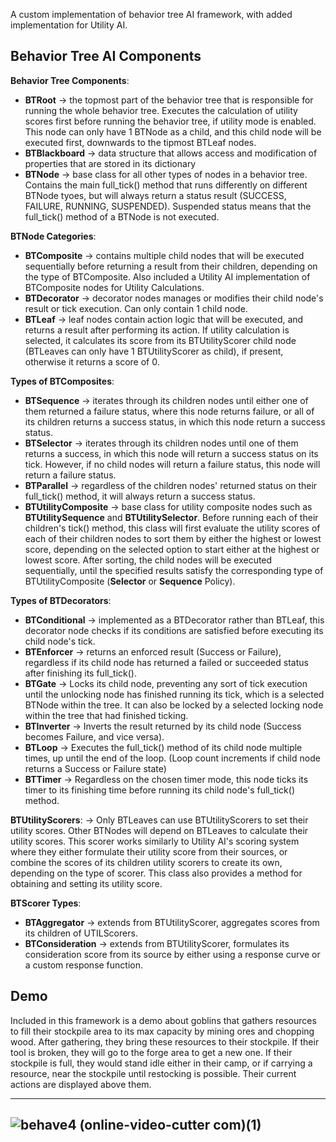 A custom implementation of behavior tree AI framework, with added implementation for Utility AI.

## Behavior Tree AI Components

__Behavior Tree Components__:
+ __BTRoot__ -> the topmost part of the behavior tree that is responsible for running the whole behavior tree. Executes the calculation of utility scores first before running the behavior tree, if utility mode is enabled. This node can only have 1 BTNode as a child, and this child node will be executed first, downwards to the tipmost BTLeaf nodes.
+ __BTBlackboard__ -> data structure that allows access and modification of properties that are stored in its dictionary
+ __BTNode__ -> base class for all other types of nodes in a behavior tree. Contains the main full_tick() method that runs differently on different BTNode tyoes, but will always return a status result (SUCCESS, FAILURE, RUNNING, SUSPENDED). Suspended status means that the full_tick() method of a BTNode is not executed.

__BTNode Categories__:
* __BTComposite__ -> contains multiple child nodes that will be executed sequentially before returning a result from their children, depending on the type of BTComposite. Also included a Utility AI implementation of BTComposite nodes for Utility Calculations.
* __BTDecorator__ -> decorator nodes manages or modifies their child node's result or tick execution. Can only contain 1 child node.
* __BTLeaf__ -> leaf nodes contain action logic that will be executed, and returns a result after performing its action. If utility calculation is selected, it calculates its score from its BTUtilityScorer child node (BTLeaves can only have 1 BTUtilityScorer as child), if present, otherwise it returns a score of 0.

__Types of BTComposites__:
* __BTSequence__ -> iterates through its children nodes until either one of them returned a failure status, where this node returns failure, or all of its children returns a success status, in which this node return a success status.
* __BTSelector__ -> iterates through its children nodes until one of them returns a success, in which this node will return a success status on its tick. However, if no child nodes will return a failure status, this node will return a failure status.
* __BTParallel__ -> regardless of the children nodes' returned status on their full_tick() method, it will always return a success status.
* __BTUtilityComposite__ -> base class for utility composite nodes such as __BTUtilitySequence__ and __BTUtilitySelector__. Before running each of their children's tick() method, this class will first evaluate the utility scores of each of their children nodes to sort them by either the highest or lowest score, depending on the selected option to start either at the highest or lowest score. After sorting, the child nodes will be executed sequentially, until the specified results satisfy the corresponding type of BTUtilityComposite (__Selector__ or __Sequence__ Policy).

__Types of BTDecorators__:
* __BTConditional__ -> implemented as a BTDecorator rather than BTLeaf, this decorator node checks if its conditions are satisfied before executing its child node's tick.
* __BTEnforcer__ -> returns an enforced result (Success or Failure), regardless if its child node has returned a failed or succeeded status after finishing its full_tick().
* __BTGate__ -> Locks its child node, preventing any sort of tick execution until the unlocking node has finished running its tick, which is a selected BTNode within the tree. It can also be locked by a selected locking node within the tree that had finished ticking.
* __BTInverter__ -> Inverts the result returned by its child node (Success becomes Failure, and vice versa).
* __BTLoop__ -> Executes the full_tick() method of its child node multiple times, up until the end of the loop. (Loop count increments if child node returns a Success or Failure state)
* __BTTimer__ -> Regardless on the chosen timer mode, this node ticks its timer to its finishing time before running its child node's full_tick() method.

__BTUtilityScorers__:
-> Only BTLeaves can use BTUtilityScorers to set their utility scores. Other BTNodes will depend on BTLeaves to calculate their utility scores. This scorer works similarly to Utility AI's scoring system where they either formulate their utility score from their sources, or combine the scores of its children utility scorers to create its own, depending on the type of scorer. This class also provides a method for obtaining and setting its utility score.

__BTScorer Types__:
* __BTAggregator__ -> extends from BTUtilityScorer, aggregates scores from its children of UTILScorers.
* __BTConsideration__ -> extends from BTUtilityScorer, formulates its consideration score from its source by either using a response curve or a custom response function.


## Demo
Included in this framework is a demo about goblins that gathers resources to fill their stockpile area to its max capacity by mining ores and chopping wood. After gathering, they bring these resources to their stockpile. If their tool is broken, they will go to the forge area to get a new one. If their stockpile is full, they would stand idle either in their camp, or if carrying a resource, near the stockpile until restocking is possible. Their current actions are displayed above them.

---
![behave4 (online-video-cutter com)(1)](https://github.com/user-attachments/assets/098b8ef9-b166-43d7-b875-a056ecdebddf)
---
